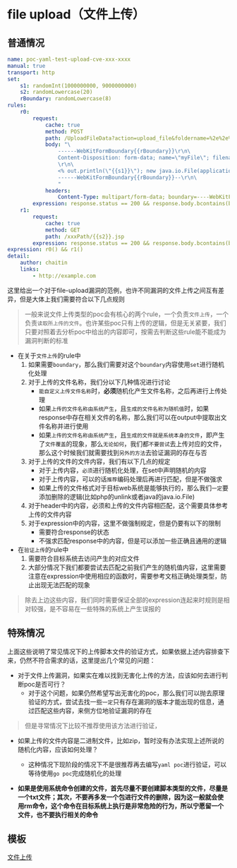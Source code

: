 # file upload（文件上传）

## 普通情况

```yaml
name: poc-yaml-test-upload-cve-xxx-xxxx
manual: true
transport: http
set:
	s1: randomInt(1000000000, 9000000000)
	s2: randomLowercase(20)
	rBoundary: randomLowercase(8)
rules:
	r0:
		request:
			cache: true
			method: POST
			path: /UploadFileData?action=upload_file&foldername=%2e%2e%2f&filename={{s2}}.jsp
			body: "\
				------WebKitFormBoundary{{rBoundary}}\r\n\
				Content-Disposition: form-data; name=\"myFile\"; filename=\"test.jpg\"\r\n\
				\r\n\
				<% out.println(\"{{s1}}\"); new java.io.File(application.getRealPath(request.getServletPath())).delete();%>\r\n\
				------WebKitFormBoundary{{rBoundary}}--\r\n\
				"
			headers:
				Content-Type: multipart/form-data; boundary=----WebKitFormBoundary{{rboundary}}
		expression: response.status == 200 && response.body.bcontains(b"showSucceedMsg")
	r1:
		request:
			cache: true
			method: GET
			path: /xxxPath/{{s2}}.jsp
		expression: response.status == 200 && response.body.bcontains(bytes(string(s1)))
expression: r0() && r1()
detail:
	author: chaitin
	links:
		- http://example.com
```

这里给出一个对于file-upload漏洞的范例，也许不同漏洞的文件上传之间互有差异，但是大体上我们需要符合以下几点规则

> 一般来说文件上传类型的poc会有核心的两个rule，一个负责`文件上传`，一个负责`读取所上传的文件`。也许某些poc只有上传的逻辑，但是无关紧要，我们只要对照着去分析poc中给出的内容即可，按需去判断这些rule能不能成为漏洞判断的标准

- 在关于`文件上传`的rule中
    1. 如果需要`boundary`，那么我们需要对这个`boundary`内容使用`set`进行随机化处理
    2. 对于上传的文件名称，我们分以下几种情况进行讨论
        - `能自定义上传文件名称`时，**必须**随机化产生文件名称，之后再进行上传处理
        - 如果`上传的文件名称由系统产生`，且`生成的文件名称为随机值`时，如果response中存在相关文件的名称，那么我们可以在output中提取出文件名称并进行使用
        - 如果`上传的文件名称由系统产生`，且`生成的文件就是系统本身的文件`，即产生了`文件覆盖`的现象，那么`无论如何`，我们都`不要尝试`去上传对应的文件，那么这个时候我们就需要找到`另外的方法`去验证漏洞的存在与否
    3. 对于上传的文件的文件内容，我们有以下几点的规定
        - 对于上传内容，`必须`进行随机化处理，在set中声明随机的内容
        - 对于上传内容，可以的话`推荐`编码处理后再进行匹配，但是不做强求
        - 如果上传的文件格式对于目标web系统是能够执行的，那么我们`一定`要添加删除的逻辑(比如php的unlink或者java的java.io.File)
    4. 对于header中的内容，必须和上传的文件内容相匹配，这个需要具体参考上传的文件内容
    5. 对于expression中的内容，这里不做强制规定，但是仍要有以下的限制
        - 需要符合response的状态
        - 不强求匹配response中的内容，但是可以添加一些正确且通用的逻辑
- 在`验证上传`的rule中
    1. 需要符合目标系统去访问产生的对应文件
    2. 大部分情况下我们都要尝试去匹配之前我们产生的随机值内容，这里需要注意在expression中使用相应的函数时，需要参考文档正确处理类型，防止出现无法匹配的现象

> 除去上边这些内容，我们同时需要保证全部的expression连起来时规则是相对较强，是不容易在一些特殊的系统上产生误报的

## 特殊情况

上面这些说明了常见情况下的上传脚本文件的验证方式，如果依据上述内容排查下来，仍然不符合需求的话，这里提出几个常见的问题：

- 对于文件上传漏洞，如果实在难以找到无害化上传的方法，应该如何去进行判断poc是否可行？
    - 对于这个问题，如果仍然希望写出无害化的poc，那么我们可以抛去原理验证的方式，尝试去找一些`一定`只有存在漏洞的版本才能出现的信息，通过匹配这些内容，来侧方位地验证漏洞的存在

> 但是寻常情况下比较不推荐使用该方法进行验证，

- 如果上传的文件内容是二进制文件，比如zip，暂时没有办法实现上述所说的随机化内容，应该如何处理？
    - 这种情况下现阶段的情况下不是很推荐再去编写`yaml poc`进行验证，可以等待使用`go poc`完成随机化的处理

- **如果是使用系统命令创建的文件，首先尽量不要创建脚本类型的文件，尽量是一个txt文件；其次，不要再多发一个包进行文件的删除，因为这一般就会使用rm命令，这个命令在目标系统上执行是非常危险的行为，所以宁愿留一个文件，也不要执行相关的命令**

## 模板

[文件上传](/guide/yaml/yaml_poc_template?id=文件上传)
